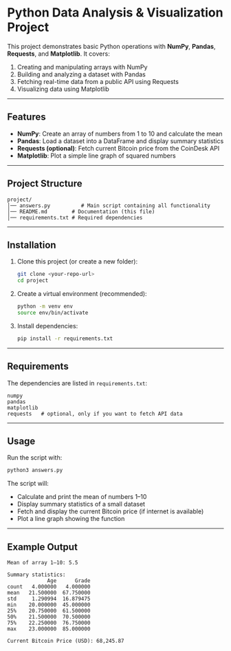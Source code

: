 
# Python Data Analysis & Visualization Project

This project demonstrates basic Python operations with **NumPy**, **Pandas**, **Requests**, and **Matplotlib**. It covers:

1. Creating and manipulating arrays with NumPy
2. Building and analyzing a dataset with Pandas
3. Fetching real-time data from a public API using Requests
4. Visualizing data using Matplotlib

---

## Features

* **NumPy**: Create an array of numbers from 1 to 10 and calculate the mean
* **Pandas**: Load a dataset into a DataFrame and display summary statistics
* **Requests (optional)**: Fetch current Bitcoin price from the CoinDesk API
* **Matplotlib**: Plot a simple line graph of squared numbers

---

## Project Structure

```
project/
│── answers.py          # Main script containing all functionality
│── README.md        # Documentation (this file)
│── requirements.txt # Required dependencies
```

---

## Installation

1. Clone this project (or create a new folder):

   ```bash
   git clone <your-repo-url>
   cd project
   ```

2. Create a virtual environment (recommended):

   ```bash
   python -m venv env
   source env/bin/activate  

   ```

3. Install dependencies:

   ```bash
   pip install -r requirements.txt
   ```

---

## Requirements

The dependencies are listed in `requirements.txt`:

```
numpy
pandas
matplotlib
requests   # optional, only if you want to fetch API data
```

---

## Usage

Run the script with:

```bash
python3 answers.py
```

The script will:

* Calculate and print the mean of numbers 1–10
* Display summary statistics of a small dataset
* Fetch and display the current Bitcoin price (if internet is available)
* Plot a line graph showing the function

---

## Example Output

```text
Mean of array 1–10: 5.5

Summary statistics:
             Age      Grade
count   4.000000   4.000000
mean   21.500000  67.750000
std     1.290994  16.879475
min    20.000000  45.000000
25%    20.750000  61.500000
50%    21.500000  70.500000
75%    22.250000  76.750000
max    23.000000  85.000000

Current Bitcoin Price (USD): 68,245.87
```
